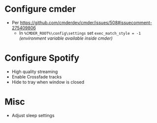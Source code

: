 # Configure cmder

- Per https://github.com/cmderdev/cmder/issues/508#issuecomment-275409806
  - In `%CMDER_ROOT%\config\settings` set `exec_match_style = -1` *(environment variable available inside cmder)*

# Configure Spotify

- High quality streaming
- Enable Crossfade tracks
- Hide to tray when window is closed

# Misc

- Adjust sleep settings
